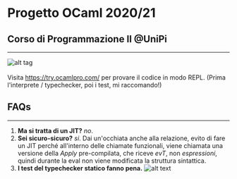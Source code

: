 # Progetto OCaml 2020/21 
## Corso di Programmazione II @UniPi
***
![alt tag](https://img.shields.io/badge/OCaml-NO%20JIT-brightgreen) <br/><br/>
Visita https://try.ocamlpro.com/ per provare il codice in modo REPL.
(Prima l'interprete / typechecker, poi i test, mi raccomando!)

## FAQs
***
1. **Ma si tratta di un JIT?**
_no_. 
2. **Sei __sicuro-sicuro?__**
_si_. 
Dai un'occhiata anche alla relazione, evito di fare un JIT perché all'interno delle chiamate funzionali, viene chiamata una versione della *Apply* pre-compilata, che riceve *evT*, non *espressioni*, quindi durante la eval non viene modificata la struttura sintattica.
3. **I test del typechecker statico fanno pena.**
![alt text](https://i.kym-cdn.com/photos/images/newsfeed/001/650/747/aaf.png)


